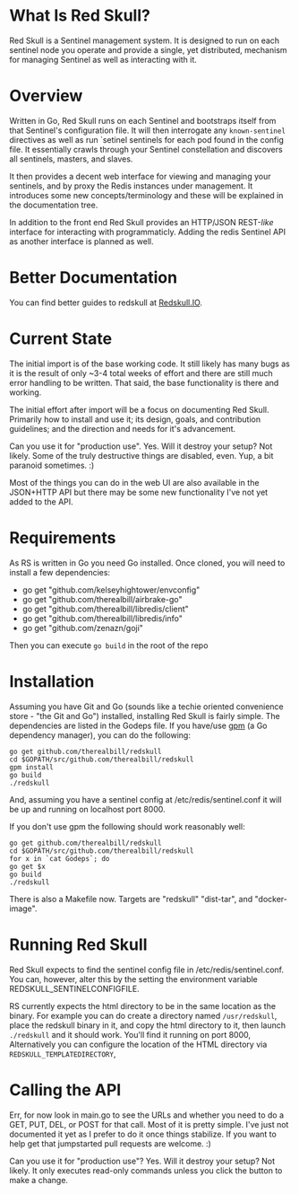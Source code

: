 # What Is Red Skull?

Red Skull is a Sentinel management system. It is designed to run on each
sentinel node you operate and provide a single, yet distributed,
mechanism for managing Sentinel as well as interacting with it.

# Overview

Written in Go, Red Skull runs on each Sentinel and bootstraps itself
from that Sentinel's configuration file. It will then interrogate any
`known-sentinel` directives as well as run `setinel sentinels <name> for
each pod found in the config file.  It essentially crawls through your
Sentinel constellation and discovers all sentinels, masters, and slaves.

It then provides a decent web interface for viewing and managing your
sentinels, and by proxy the Redis instances under management. It
introduces some new concepts/terminology and these will be explained in
the documentation tree.

In addition to the front end Red Skull provides an HTTP/JSON REST-*like*
interface for interacting with programmaticly. Adding the redis Sentinel
API as another interface is planned as well.

# Better Documentation

You can find better guides to redskull at [Redskull.IO](http://redskull.io).


# Current State

The initial import is of the base working code. It still likely has many
bugs as it is the result of only ~3-4 total weeks of effort and there
are still much error handling to be written.  That said, the base
functionality is there and working.

The initial effort after import will be a focus on documenting Red
Skull.  Primarily how to install and use it; its design, goals, and
contribution guidelines; and the direction and needs for it's
advancement.

Can you use it for "production use". Yes. Will it destroy your setup?
Not likely.  Some of the truly destructive things are disabled, even. Yup, a
bit paranoid sometimes. :)

Most of the things you can do in the web UI are also available in the
JSON+HTTP API but there may be some new functionality I've not yet added
to the API.


# Requirements

As RS is written in Go you need Go installed. Once cloned, you will need to
install a few dependencies:

* go get "github.com/kelseyhightower/envconfig"
* go get "github.com/therealbill/airbrake-go"
* go get "github.com/therealbill/libredis/client"
* go get "github.com/therealbill/libredis/info"
* go get "github.com/zenazn/goji"

Then you can execute `go build` in the root of the repo

# Installation

Assuming you have Git and Go (sounds like a techie oriented convenience
store - "the Git and Go") installed, installing Red Skull is fairly
simple. The dependencies are listed in the Godeps file. If you have/use
[gpm](https://github.com/pote/gpm) (a Go dependency manager), you can do
the following:

```shell
go get github.com/therealbill/redskull 
cd $GOPATH/src/github.com/therealbill/redskull 
gpm install 
go build
./redskull
```

And, assuming you have a sentinel config at /etc/redis/sentinel.conf it
will be up and running on localhost port 8000.

If you don't use gpm the following should work reasonably well:
```
go get github.com/therealbill/redskull 
cd $GOPATH/src/github.com/therealbill/redskull 
for x in `cat Godeps`; do
go get $x 
go build
./redskull
```

There is also a Makefile now. Targets are "redskull" "dist-tar", and
"docker-image".

# Running Red Skull

Red Skull expects to find the sentinel config file in
/etc/redis/sentinel.conf.  You can, however, alter this by the setting
the environment variable REDSKULL_SENTINELCONFIGFILE.

RS currently expects the html directory to be in the same location as
the binary. For example you can do create a directory named
`/usr/redskull`, place the redskull binary in it, and copy the
html directory to it, then launch `./redskull` and it should work.
You'll find it running on port 8000, Alternatively you can configure the
location of the HTML directory via `REDSKULL_TEMPLATEDIRECTORY`,


# Calling the API

Err, for now look in main.go to see the URLs and whether you need to do
a GET, PUT, DEL, or POST for that call. Most of it is pretty simple.
I've just not documented it yet as I prefer to do it once things
stabilize. If you want to help get that jumpstarted pull requests are
welcome. :)


Can you use it for "production use"? Yes. Will it destroy your setup?
Not likely. It only executes read-only commands unless you click the
button to make a change.
